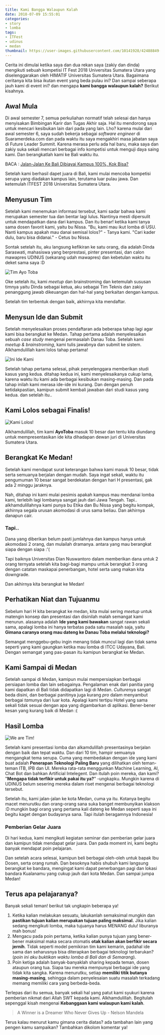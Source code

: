 ```yaml
---
title: Kami Bangga Walaupun Kalah
date: 2018-07-09 15:55:01
categories:
- story
- lomba
tags:
- ITFest
- udinus
- medan
thumbnail: https://user-images.githubusercontent.com/10141928/42488849-df3cc268-8431-11e8-82a3-aabc7b707ed8.png
---
```

Cerita ini dimulai ketika saya dan dua rekan saya (zakiy dan dinda) mengikuti sebuah kompetisi IT Fest 2018 Universitas Sumatera Utara yang diselenggarakan oleh HIMATIF Universitas Sumatera Utara. Bagaimana ceritanya kita bisa ikutan event yang beda pulau ini? Dan sampai seberapa jauh kami di event ini? dan mengapa **kami bangga walaupun kalah?** Berikut kisahnya.
<!-- more -->
## Awal Mula

Di awal semester 7, semua perkuliahan normatif telah selesai dan hanya menyisakan Bimbingan Karir dan Tugas Akhir saja. Hal itu mendorong saya untuk mencari kesibukan lain dari pada yang lain. Lho? karena mulai dari awal semester 6, saya sudah bekerja sebagai *software engineer* di Suaramerdeka.com dan pada waktu itu saya mengakhiri masa jabatan saya di Future Leader Summit.
Karena merasa perlu ada hal baru, maka saya dan zakiy suka sekali mencari berbagai info kompetisi untuk menguji daya saing kami. Dan berangkatlah kami ke Bali waktu itu. 

BACA : [Jalan-Jalan Ke Bali Dibiayai Kampus 100%, Kok Bisa?](https://blog.indrakusuma.web.id/2018/03/22/Jalan-Jalan-Ke-Bali-Dibiayai-Kampus-100-Kok-Bisa/)

Setelah kami berhasil dapet juara di Bali, kami mulai mencoba kompetisi serupa yang diadakan kampus lain, terutama luar pulau jawa. Dan ketemulah ITFEST 2018 Universitas Sumatera Utara.

## Menyusun Tim

Setelah kami menemukan informasi tersebut, kami sadar bahwa kami merupakan semester tua dan bentar lagi lulus. Nantinya mesti dipersulit untuk mendapatkan dana dari kampus. Dan itu benar! ketika kami tanya sama dosen favorit kami, yaitu bu Nissa. 
"Bu, kami mau ikut lomba di USU. Nanti kampus apakah mau danai semisal lolos?" - Tanya kami. 
"Cari kader dulu, baru bisa didanai." - Cetus bu Nissa.

Sontak setelah itu, aku langsung kefikiran ke satu orang, dia adalah Dinda Saraswati, mahasiswa yang berprestasi, pinter presentasi, dan calon mawapres UDINUS (sekarang udah mawapres) dan kebetulan waktu itu deket sama saya :D

![Tim Ayo Toba](https://user-images.githubusercontent.com/10141928/42488484-f84f7e0a-842f-11e8-820b-fe743f6e7393.jpg)

Oke setelah itu, kami *meetup* dan brainstroming dan ketemulah sususan timnya yaitu Dinda sebagai ketua, aku sebagai Tim Teknis dan zakiy penanggung jawab dikeuangan dan hal-hal yang berkaitan dengan kampus.

Setelah tim terbentuk dengan baik, akhirnya kita mendaftar.

## Menysun Ide dan Submit

Setelah menyelesaikan proses pendaftaran ada beberapa tahap lagi agar kami bisa berangkat ke Medan. Tahap pertama adalah menyelesaikan sebuah *case study* mengenai permasalah Danau Toba. Setelah kami *meetup & brainstroming*, kami tulis jawabnya dan submit ke sistem. Alkhamdulillah kami lolos tahap pertama!

![Ini Ide Kami](https://user-images.githubusercontent.com/10141928/42488485-f9808fbc-842f-11e8-90ee-9000ebd1b52d.jpg)

Setelah tahap pertama selesai, pihak penyelenggara memberikan studi kasus yang kedua. ditahap kedua ini, kami menyelesaikanya cukup lama, karena waktu itu kami ada berbagai kesibukan masing-masing. Dan pada tahap inilah kami merasa ide-ide ini kurang. Dan dengan penuh ketidakpastian, kamipun submit kembali jawaban dari studi kasus yang kedua. dan setelah itu..

## Kami Lolos sebagai Finalis!

![Kami Lolos!](https://user-images.githubusercontent.com/10141928/42488507-1631854e-8430-11e8-8485-35faace469b9.PNG)

Alkhamdulillah, tim kami **AyoToba** masuk 10 besar dan tentu kita diundang untuk mempresentasikan ide kita dihadapan dewan juri di Universitas Sumatera Utara.

## Berangkat Ke Medan!

Setelah kami mendapat surat keterangan bahwa kami masuk 10 besar, tidak serta semuanya berjalan dengan mudah. Saya ingat sekali, waktu itu pengumuman 10 besar sangat berdekatan dengan hari H presentasi, gak ada 2 minggu jaraknya.

Nah, ditahap ini kami mulai pesimis apakah kampus mau mendanai lomba kami, terlebih lagi lombanya sangat jauh dari Jawa Tengah. Tapi.. alkhamdulillahnya kami punya bu Etika dan Bu Nissa yang begitu kompak, akhirnya segala urusan akomodasi di urus sama beliau. Dan akhirnya danapun cair.

### Tapi..

Dana yang diberikan belum pasti jumlahnya dan kampus hanya untuk akomodasi 2 orang, dan mulailah dramanya. antara yang mau berangkat siapa dengan siapa :'(

Tapi baiknya Universitas Dian Nuswantoro dalam memberikan dana untuk 2 orang ternyata setelah kita bagi-bagi mampu untuk berangkat 3 orang dengan catatan maskapai penerbangan, hotel serta uang makan kita downgrade.

Dan akhirnya kita berangkat ke Medan!

## Perhatikan Niat dan Tujuanmu

Sebelum hari H kita berangkat ke medan, kita mulai sering *meetup* untuk matengin konsep dan presentasi dan disinilah malah semangat kami menurun. alasanya adalah **Ide yang kami bawakan** sangat rawan sekali sama, apalagi lomba ini hanya terbatas pada satu masalah saja, yaitu **Gimana caranya orang mau dateng ke Danau Toba melalui teknologi?**

Semangat menggebu-gebu ingin menang tidak muncul lagi dan tidak sama seperti yang kami gaungkan ketika mau lomba di ITCC Udayana, Bali. Dengan semangat yang pas-pasan itu kamipun berangkat ke Medan.

## Kami Sampai di Medan

Setelah sampai di Medan, kamipun mulai mempersiapkan berbagai persiapan lomba dan lain sebagainya. Pengalaman enak dari panitia yang kami dapatkan di Bali tidak didapatkan lagi di Medan. *Culture*nya sangat beda disini, dan berbagai panitinya juga kurang *pro* dalam menyambut berbagai *tamu*nya dari luar kota. Apalagi kami tertipu Hotel yang sama sekali tidak sesuai dengan apa yang digambarkan di aplikasi. Bener-bener kesan yang kurang baik di Medan :(

## Hasil Lomba

![We are Tim!](https://user-images.githubusercontent.com/10141928/42488499-10275e1c-8430-11e8-9e22-d5ef9de101cf.jpg)

Setelah kami presentasi lomba dan alkamdulillah presentasinya berjalan dengan baik dan tepat waktu. Dan dari 10 tim, hampir semuanya mengangkat tema serupa. Cuma yang membedakan dengan ide yang kami buat adalah **Penerapan Teknologi Paling Baru** yang dilihatkan oleh teman-teman ITB, IPB dan UI. Mereka rata-rata menggunkan Machine Learning, AI, Chat Bot dan bahkan Artificial Intelegent. Dan itulah poin mereka, dan kami? "**Mengapa tidak terfikir untuk pakai itu ya?**" -ungkapku. Mungkin karena di UDINUS belum sesering mereka dalam riset mengenai berbagai teknologi tersebut.

Setelah itu, kami jalan-jalan ke kota Medan, cuma ya itu. Kotanya begitu macet menurutku dan orang-orang sana suka banget membunyikan klakson :D mungkin bagi orang yang pertama kali dateng ke Medan seperti saya ini begitu kaget dengan budayanya sana. Tapi itulah beragamnya Indonesia!

### Pemberian Gelar Juara

Di hari kedua, kami mengikuti kegiatan seminar dan pemberian gelar juara dan kamipun tidak mendapat gelar juara. Dan pada moment ini, kami begitu banyak mendapat poin pelajaran.

Dan setelah acara selesai, kamipun beli berbagai oleh-oleh untuk bapak Ibu Dosen, serta orang rumah. Dan besoknya habis shubuh kami langsung berangkat ke bandara, mengingat kami dapat penerbangan pagi dan lokasi bandara Kualanamu yang cukup jauh dari kota Medan. Dan sampai jumpa Medan!

## Terus apa pelajaranya?

Banyak sekali teman! berikut tak ungkapin beberapa ya!

1. Ketika kalian melakukan sesuatu, lakukanlah semaksimal mungkin dan **pastikan tujuan kalian merupakan tujuan paling maksimal.** Jika kalian sedang mengikuti lomba, maka tujuanya harus MENANG dulu! liburanya mah bonus!
2. Mengacu pada poin pertama, ketika kalian punya tujuan yang bener-bener maksimal maka secara otomatis **otak kalian akan berfikir secara jernih**. Tidak seperti model pemikiran tim kami kemarin, padahal ide sama dan seharusnya bisa diterapkan berbagai teknologi terbarukan? (*poin ini aku buktikan waktu lomba di Bali dan di Semarang*).
3. Poin ketiga adalah banyak-banyaklah sharing kepada teman, dosen ataupun orang tua. Siapa tau mereka mempunyai berbagai ide yang tidak kita sangka. Karena menurutku, setiap **memiliki titik butanya masing-masing**, sehingga dalam penyelesaian suatu masalah terkadang memang memiliki cara yang berbeda-beda.

Terlepas dari itu semua, banyak sekali hal yang patut kami syukuri karena pemberian nikmat dari Allah SWT kepada kami. Alkhamdulillah. Begitulah sepenggal kisah mengenai **Kebanggaan kami walaupun kami kalah**. 

> A Winner is a Dreamer Who Never Gives Up - Nelson Mandela

Terus kalau menurut kamu gimana cerita diatas? ada tambahan lain yang pengen kamu sampaikan? Tambahkan dikolom komentar ya!